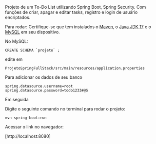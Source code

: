 Projeto de um To-Do List utilizando Spring Boot, Spring Security. Com funções de criar, apagar e editar tasks, registro e login de usuário encriptados.

Para rodar:
Certifique-se que tem instalados o [Maven](https://maven.apache.org/download.cgi), o [Java JDK 17](https://www.oracle.com/java/technologies/downloads/?er=221886) e o [MySQL](https://www.mysql.com/downloads/) em seu dispositivo.

No MySQL:

```
CREATE SCHEMA `projeto` ;
```

edite em 

``
ProjetoSpringFullStack/src/main/resources/application.properties
`` 

Para adicionar os dados de seu banco

```
spring.datasource.username=root
spring.datasource.password=todo1233#@S
```

Em seguida

Digite o seguinte comando no terminal para rodar o projeto:

```
mvn spring-boot:run
```

Acessar o link no navegador:

[http://localhost:8080]
